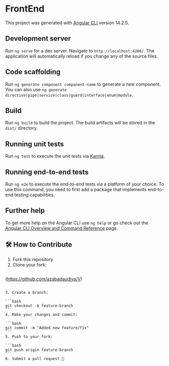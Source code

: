 # FrontEnd

This project was generated with [Angular CLI](https://github.com/angular/angular-cli) version 14.2.5.

## Development server

Run `ng serve` for a dev server. Navigate to `http://localhost:4200/`. The application will automatically reload if you change any of the source files.

## Code scaffolding

Run `ng generate component component-name` to generate a new component. You can also use `ng generate directive|pipe|service|class|guard|interface|enum|module`.

## Build

Run `ng build` to build the project. The build artifacts will be stored in the `dist/` directory.

## Running unit tests

Run `ng test` to execute the unit tests via [Karma](https://karma-runner.github.io).

## Running end-to-end tests

Run `ng e2e` to execute the end-to-end tests via a platform of your choice. To use this command, you need to first add a package that implements end-to-end testing capabilities.

## Further help

To get more help on the Angular CLI use `ng help` or go check out the [Angular CLI Overview and Command Reference](https://angular.io/cli) page.

## 🛠️ How to Contribute

1. Fork this repository  
2. Clone your fork:  
   ```bash
 (https://github.com/azabadaudiya/V)
   ````

3. Create a branch:

   ```bash
   git checkout -b feature-branch
   ```
4. Make your changes and commit:

   ```bash
   git commit -m "Added new feature/fix"
   ```
5. Push to your fork:

   ```bash
   git push origin feature-branch
   ```
6. Submit a pull request 🎉
